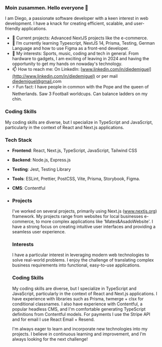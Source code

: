 ### Moin zusammen. Hello everyone 👋

I am Diego, a passionate software developer with a keen interest in web development. I have a knack for creating efficient, scalable, and user-friendly applications.

- 🔭 Current projects: Advanced NextJS projects like the e-commerce.
- 🌱 I’m currently learning Typescript, NextJS 14, Prisma, Testing, German Language and how to use Figma as a front-end developer.
- 💬 My interests: Sports, music, coding and tech in general. From hardware to gadgets, I am exciting of leaving in 2024 and having the opportunity to get my hands on nowaday's technology.
- 📫 How to reach me: On LinkedIn: [www.linkedin.com/in/diedemiguel](http://www.linkedin.com/in/diedemiguel) or per mail [diedemiguel@gmail.](mailto:diedemiguel@gmail.com)com
- ⚡ Fun fact: I have people in common with the Pope and the queen of Netherlands. Saw 3 Football worldcups. Can balance ladders on my chin.

### Coding Skills

My coding skills are diverse, but I specialize in TypeScript and JavaScript, particularly in the context of React and Next.js applications.

### Tech Stack

- **Frontend**: React, Next.js, TypeScript, JavaScript, Tailwind CSS
- **Backend**: Node.js, Express.js
- **Testing**: Jest, Testing Library
- **Tools**: ESLint, Prettier, PostCSS, Vite, Prisma, Storybook, Figma.
- **CMS**: Contentful

- ### Projects

  I've worked on several projects, primarily using Next.js (www.nextjs.org) framework. My projects range from websites for local businesses e-commerce, to more complex applications like 'Mates&AsadoWebsite'. I have a strong focus on creating intuitive user interfaces and providing a seamless user experience.

  ### Interests

  I have a particular interest in leveraging modern web technologies to solve real-world problems. I enjoy the challenge of translating complex business requirements into functional, easy-to-use applications.

  ### Coding Skills

  My coding skills are diverse, but I specialize in TypeScript and JavaScript, particularly in the context of React and Next.js applications. I have experience with libraries such as Prisma, twmerge + clsx for conditional classnames. I also have experience with Contentful, a popular headless CMS, and I'm comfortable generating TypeScript definitions from Contentful models.
  For payments I use the Stripe API and for email I use React Email + Resend.

  I'm always eager to learn and incorporate new technologies into my projects. I believe in continuous learning and improvement, and I'm always looking for the next challenge!
